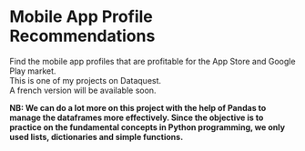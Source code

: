 # Mobile App Profile Recommendations
Find the mobile app profiles that are profitable for the App Store and Google Play market.  
This is one of my projects on Dataquest.  
A french version will be available soon.   
  
**NB: We can do a lot more on this project with the help of Pandas to manage the dataframes more effectively. Since the objective is to practice on the fundamental concepts in Python programming, we only used lists, dictionaries and simple functions.**
